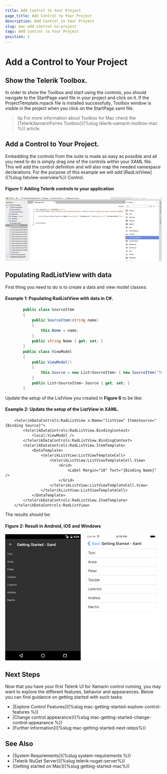 ```yaml
---
title: Add Control to Your Project
page_title: Add Control to Your Project
description: Add Control to Your Project
slug: mac-add-control-to-project
tags: Add Control to Your Project
position: 1
---
```


# Add a Control to Your Project

## Show the Telerik Toolbox. 
In order to show the Toolbox and start using the controls, you should navigate to the StartPage.xaml file in your project and click on it. If the ProjectTemplate.mpack file is installed successfully, Toolbox window is visible in the project when you click on the StartPage.xaml file. 

>tip For more information about Toolbox for Mac check the [TelerikXamarinForms Toolbox]({%slug telerik-xamarin-toolbox-mac %}) article.

## Add a Control to Your Project.
Embedding the controls from the suite is made as easy as possible and all you need to do is simply drag one of the controls within your XAML file. This will add the control definition and will also map the needed namespace declarations. For the purpose of this example we will add [RadListView] ({%slug listview-overview%}) Control.

#### __Figure 1: Adding Telerik controls to your application__
![Add Control from Toolbox](images/mac-visual-studio-add-control-from-toolbox.gif)
		
## Populating RadListView with data

First thing you need to do is to create a data and view model classes:

#### Example 1: Populating RadListView with data in C#.

```C#
		public class SourceItem
		{
			public SourceItem(string name)
			{
				this.Name = name;
			}
			public string Name { get; set; }
		}
		public class ViewModel
		{	
			public ViewModel()
			{
				this.Source = new List<SourceItem> { new SourceItem("Tom"), new SourceItem("Anna"), new SourceItem("Peter"), new SourceItem("Teodor"), new SourceItem("Lorenzo"), new SourceItem("Andrea"), new SourceItem("Martin") };
			}
			public List<SourceItem> Source { get; set; }
		}
```

Update the setup of the ListView you created in __Figure 6__ to be like:

#### Example 2: Update the setup of the ListView in XAML.

```XAML
	<telerikDataControls:RadListView x:Name="listView" ItemsSource="{Binding Source}">
		<telerikDataControls:RadListView.BindingContext>
			<local:ViewModel />
		</telerikDataControls:RadListView.BindingContext>
		<telerikDataControls:RadListView.ItemTemplate>
			<DataTemplate>
				<telerikListView:ListViewTemplateCell>
					<telerikListView:ListViewTemplateCell.View>
						<Grid>
							<Label Margin="10" Text="{Binding Name}" />
						</Grid>
					</telerikListView:ListViewTemplateCell.View>
				</telerikListView:ListViewTemplateCell>
			</DataTemplate>
		</telerikDataControls:RadListView.ItemTemplate>
	</telerikDataControls:RadListView>
```

The results should be:
#### __Figure 2: Result in Android, iOS and Windows__
![RadListView](images/listview-gettingstarted.png)

## Next Steps

Now that you have your first Telerik UI for Xamarin control running, you may want to explore the different features, behavior and appearances. Below you can find guidance on getting started with such tasks:

- [Explore Control Features]({%slug mac-getting-started-explore-control-features %})
- [Change control appearance]({%slug mac-getting-started-change-control-appearance %})
- [Further information]({%slug mac-getting-started-next-steps%})

## See Also

- [System Requirements]({%slug system-requirements %})
- [Telerik NuGet Server]({%slug telerik-nuget-server%})
- [Getting started on Mac]({%slug getting-started-mac%})